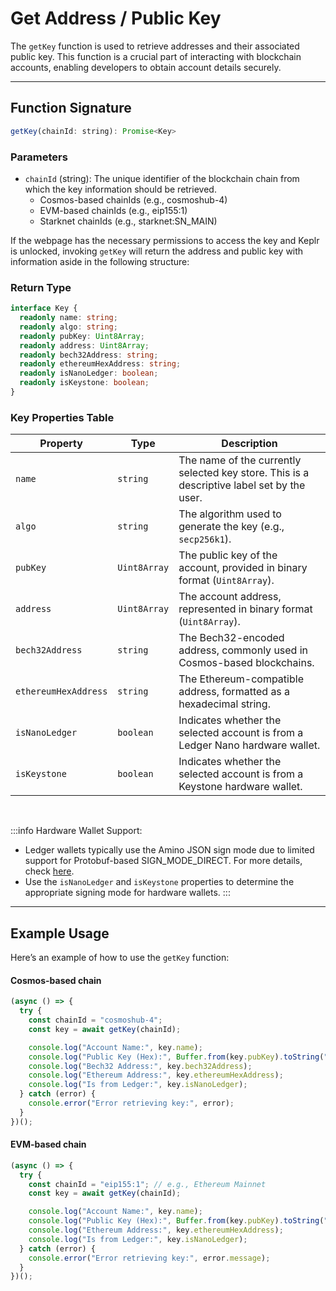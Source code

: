 # Get Address / Public Key

The `getKey` function is used to retrieve addresses and their associated public key. This function is a crucial part of interacting with blockchain accounts, enabling developers to obtain account details securely.

---

## Function Signature

```javascript
getKey(chainId: string): Promise<Key>
```

### Parameters
  - `chainId` (string): The unique identifier of the blockchain chain from which the key information should be retrieved.
    - Cosmos-based chainIds (e.g., cosmoshub-4)
    - EVM-based chainIds (e.g., eip155:1)
    - Starknet chainIds (e.g., starknet:SN_MAIN)

If the webpage has the necessary permissions to access the key and Keplr is unlocked, invoking `getKey` will return the address and public key with information aside in the following structure:

### Return Type

```typescript
interface Key {
  readonly name: string;
  readonly algo: string;
  readonly pubKey: Uint8Array;
  readonly address: Uint8Array;
  readonly bech32Address: string;
  readonly ethereumHexAddress: string;
  readonly isNanoLedger: boolean;
  readonly isKeystone: boolean;
}
```

### Key Properties Table

| **Property**        | **Type**    | **Description**                       |
|---------------------|-------------|---------------------------------------|
| `name`              | `string`    | The name of the currently selected key store. This is a descriptive label set by the user.|
| `algo`              | `string`    | The algorithm used to generate the key (e.g., `secp256k1`).|
| `pubKey`            | `Uint8Array`| The public key of the account, provided in binary format (`Uint8Array`).|
| `address`           | `Uint8Array`| The account address, represented in binary format (`Uint8Array`).|
| `bech32Address`     | `string`    | The Bech32-encoded address, commonly used in Cosmos-based blockchains.|
| `ethereumHexAddress`| `string`    | The Ethereum-compatible address, formatted as a hexadecimal string.|
| `isNanoLedger`      | `boolean`   | Indicates whether the selected account is from a Ledger Nano hardware wallet.|
| `isKeystone`        | `boolean`   | Indicates whether the selected account is from a Keystone hardware wallet.|

<br/>

:::info
Hardware Wallet Support:
- Ledger wallets typically use the Amino JSON sign mode due to limited support for Protobuf-based SIGN_MODE_DIRECT. For more details, check [here](../use-with/cosmjs#types-of-offline-signers).
- Use the `isNanoLedger` and `isKeystone` properties to determine the appropriate signing mode for hardware wallets.
:::

---

## Example Usage

Here’s an example of how to use the `getKey` function:

#### Cosmos-based chain
```javascript
(async () => {
  try {
    const chainId = "cosmoshub-4";
    const key = await getKey(chainId);

    console.log("Account Name:", key.name);
    console.log("Public Key (Hex):", Buffer.from(key.pubKey).toString("hex"));
    console.log("Bech32 Address:", key.bech32Address);
    console.log("Ethereum Address:", key.ethereumHexAddress);
    console.log("Is from Ledger:", key.isNanoLedger);
  } catch (error) {
    console.error("Error retrieving key:", error);
  }
})();
```

#### EVM-based chain
```javascript
(async () => {
  try {
    const chainId = "eip155:1"; // e.g., Ethereum Mainnet
    const key = await getKey(chainId);

    console.log("Account Name:", key.name);
    console.log("Public Key (Hex):", Buffer.from(key.pubKey).toString("hex"));
    console.log("Ethereum Address:", key.ethereumHexAddress);
    console.log("Is from Ledger:", key.isNanoLedger);
  } catch (error) {
    console.error("Error retrieving key:", error.message);
  }
})();
```
